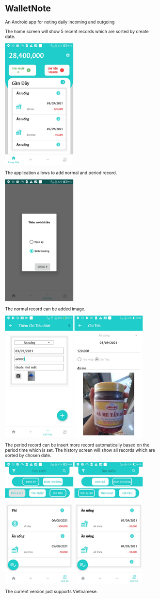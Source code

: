 # WalletNote
An Android app for noting daily incoming and outgoing

The home screen will show 5 recent records which are sorted by create date.

<img src="https://github.com/trile98/WalletNote/blob/master/screenshot/screenshot_home.jpg"  height="400" />

The application allows to add normal and period record.

<img src="https://github.com/trile98/WalletNote/blob/master/screenshot/screenshot_addnew.jpg"  height="400" />

The normal record can be added image.

<img src="https://github.com/trile98/WalletNote/blob/master/screenshot/screenshot_addNew2.jpg"  height="400" /> <img src="https://github.com/trile98/WalletNote/blob/master/screenshot/screenshot_edit.jpg"  height="400" />

The period record can be insert more record automatically based on the period time which is set. The history screen will show all records which are sorted by chosen date.

<img src="https://github.com/trile98/WalletNote/blob/master/screenshot/screenshot_history_period.jpg"  height="400" /> <img src="https://github.com/trile98/WalletNote/blob/master/screenshot/screenshot_history_normal.jpg"  height="400" />

The current version just supports Vietnamese.
